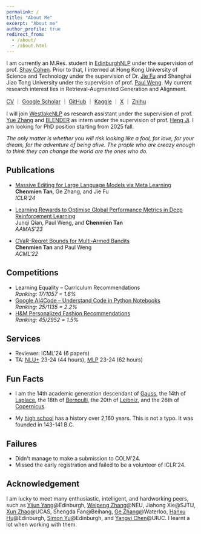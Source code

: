 ```yaml
---
permalink: /
title: "About Me"
excerpt: "About me"
author_profile: true
redirect_from: 
  - /about/
  - /about.html
---
```



I am currently an M.Res. student in [EdinburghNLP](https://edinburghnlp.inf.ed.ac.uk) under the supervision of prof. [Shay Cohen](https://homepages.inf.ed.ac.uk/scohen/).
Prior to that, I interned at Hong Kong University of Science and Technology under the supervision of Dr. [Jie Fu](https://bigaidream.github.io/) and Shanghai Jiao Tong University under the supervision of prof. [Paul Weng](http://weng.fr/).
My current research interest lies in Retrieval-Augmented Generation and Alignment.

[CV](https://chenmientan.github.io/files/CV.pdf) ｜ [Google Scholar](https://scholar.google.com/citations?hl=zh-CN&view_op=list_works&gmla=AJ1KiT3E3CHkitK-8XkwkeYKxup4GEJyV0SkLGZYQErzPnldBlEg2-H9TQ5J5s8C469VUrr_d909FGy-TM0ggoOTBa5Kl5IZZfzveAwzH0M36XHIe2e1XOypJvTv-2_00cE&user=1ml8-30AAAAJ) ｜ [GitHub](https://github.com/ChenmienTan) ｜ [Kaggle](https://www.kaggle.com/chenmientan) ｜ [X](https://twitter.com/ChenmienTan) ｜ [Zhihu](https://www.zhihu.com/people/tanchenmien)

I will join [WestlakeNLP](https://westlake-nlp.github.io) as research assistant under the supervision of prof. [Yue Zhang](https://frcchang.github.io) and [BLENDER](http://blender.cs.illinois.edu/index.html) as intern under the supervision of prof. [Heng Ji](http://blender.cs.illinois.edu/hengji.html).
I am looking for PhD position starting from 2025 fall.

*The only matter is whether you will risk looking like a fool, for love, for your dream, for the adventure of being alive.
The prople who are creazy enough to think they can change the world are the ones who do.*

## Publications

* [Massive Editing for Large Language Models via Meta Learning](https://arxiv.org/pdf/2311.04661.pdf)  
**Chenmien Tan**, Ge Zhang, and Jie Fu  
*ICLR'24*

* [Learning Rewards to Optimise Global Performance Metrics in Deep Reinforcement Learning](https://www.southampton.ac.uk/~eg/AAMAS2023/pdfs/p1951.pdf)  
Junqi Qian, Paul Weng, and **Chenmien Tan**  
*AAMAS'23*

* [CVaR-Regret Bounds for Multi-Armed Bandits](https://proceedings.mlr.press/v189/tan23a/tan23a.pdf)  
**Chenmien Tan** and Paul Weng  
*ACML'22*

## Competitions

* Learning Equality – Curriculum Recommendations  
*Ranking: 17/1057 = 1.6%*
* [Google AI4Code – Understand Code in Python Notebooks](https://www.kaggle.com/competitions/AI4Code/discussion/343603)  
*Ranking: 25/1135 = 2.2%* 
* [H&M Personalized Fashion Recommendations](https://github.com/Wp-Zhang/H-M-Fashion-RecSys)  
*Ranking: 45/2952 = 1.5%*

## Services

* Reviewer: ICML'24 (6 papers)
* TA: [NLU+](http://www.drps.ed.ac.uk/23-24/dpt/cxinfr11157.htm) 23-24 (44 hours), [MLP](http://www.drps.ed.ac.uk/23-24/dpt/cxinfr11132.htm) 23-24 (62 hours)

## Fun Facts

* I am the 14th academic generation descendant of [Gauss](https://en.wikipedia.org/wiki/Carl_Friedrich_Gauss), the 14th of [Laplace](https://en.wikipedia.org/wiki/Pierre-Simon_Laplace), the 18th of [Bernoulli](https://en.wikipedia.org/wiki/Jacob_Bernoulli), the 20th of [Leibniz](https://en.wikipedia.org/wiki/Pierre-Simon_Laplace), and the 26th of [Copernicus](https://en.wikipedia.org/wiki/Nicolaus_Copernicus).


* My [high school](https://en.wikipedia.org/wiki/Sichuan_Chengdu_Shishi_High_School) has a history over 2,160 years.
This is not a typo.
It was founded in 143-141 B.C.

## Failures

* Didn't manage to make a submission to COLM'24.
* Missed the early registration and failed to be a volunteer of ICLR'24.

## Acknowledgement

I am lucky to meet many enthusiastic, intelligent, and hardworking peers, such as [Yijun Yang](https://thomasyyj.github.io/yangyijun/)@Edinburgh, [Weipeng Zhang](https://github.com/Wp-Zhang)@NEU, Jiahong Xie@SJTU, [Xun Zhao](https://github.com/CarnoZhao)@UCAS, Shengda Fan@Beihang, [Ge Zhang](https://scholar.google.com/citations?user=qyTrq4kAAAAJ&hl=zh-CN)@Waterloo, [Hanxu Hu](https://hanxuhu.github.io)@Edinburgh, [Simon Yu](https://simon-yu.netlify.app)@Edinburgh, and [Yangyi Chen](https://yangyi-chen.github.io)@UIUC.
I learnt a lot when working with them.



